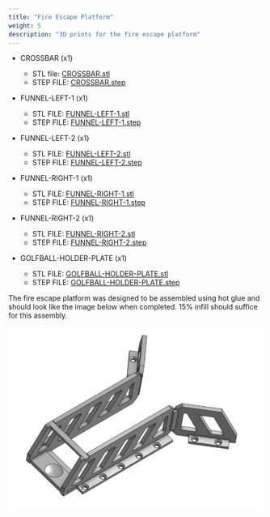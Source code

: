 ```yaml
---
title: "Fire Escape Platform"
weight: 5
description: "3D prints for the fire escape platform"
---
```


- CROSSBAR (x1)
  - STL file: [CROSSBAR.stl](https://cad.onshape.com/documents/0a00991ad04b3b3fcc73a95b)
  - STEP FILE: [CROSSBAR.step](https://cad.onshape.com/documents/b5616384cd64ee317b7f3233)

- FUNNEL-LEFT-1 (x1)
  - STL FILE: [FUNNEL-LEFT-1.stl](https://cad.onshape.com/documents/be491536e1bb08bbbc6272c3)
  - STEP FILE: [FUNNEL-LEFT-1.step](https://cad.onshape.com/documents/d6c46ccdc91dbc607be75f7a)

- FUNNEL-LEFT-2 (x1)
  - STL FILE: [FUNNEL-LEFT-2.stl](https://cad.onshape.com/documents/b65fb70a62071217f8e70f97)
  - STEP FILE: [FUNNEL-LEFT-2.step](https://cad.onshape.com/documents/9100d7b49563a8ffe3bad66d)

- FUNNEL-RIGHT-1 (x1)
  - STL FILE: [FUNNEL-RIGHT-1.stl](https://cad.onshape.com/documents/274985516e48cfac1de5a268)
  - STEP FILE: [FUNNEL-RIGHT-1.step](https://cad.onshape.com/documents/efafc10693f9f90dd0642c1d)

- FUNNEL-RIGHT-2 (x1)
  - STL FILE: [FUNNEL-RIGHT-2.stl](https://cad.onshape.com/documents/2aa468af82dede733df25947)
  - STEP FILE: [FUNNEL-RIGHT-2.step](https://cad.onshape.com/documents/1e80878336cfb94636082a36)

- GOLFBALL-HOLDER-PLATE (x1)
  - STL FILE: [GOLFBALL-HOLDER-PLATE.stl](https://cad.onshape.com/documents/8528a808215b93d124089e7e)
  - STEP FILE: [GOLFBALL-HOLDER-PLATE.step](https://cad.onshape.com/documents/e0418fcfaa11514ea343f796)

The fire escape platform was designed to be assembled using hot glue and should look
like the image below when completed. 15% infill should suffice for this assembly.

![Fire Escape Platform](FireEscapePlatform.jpg)
